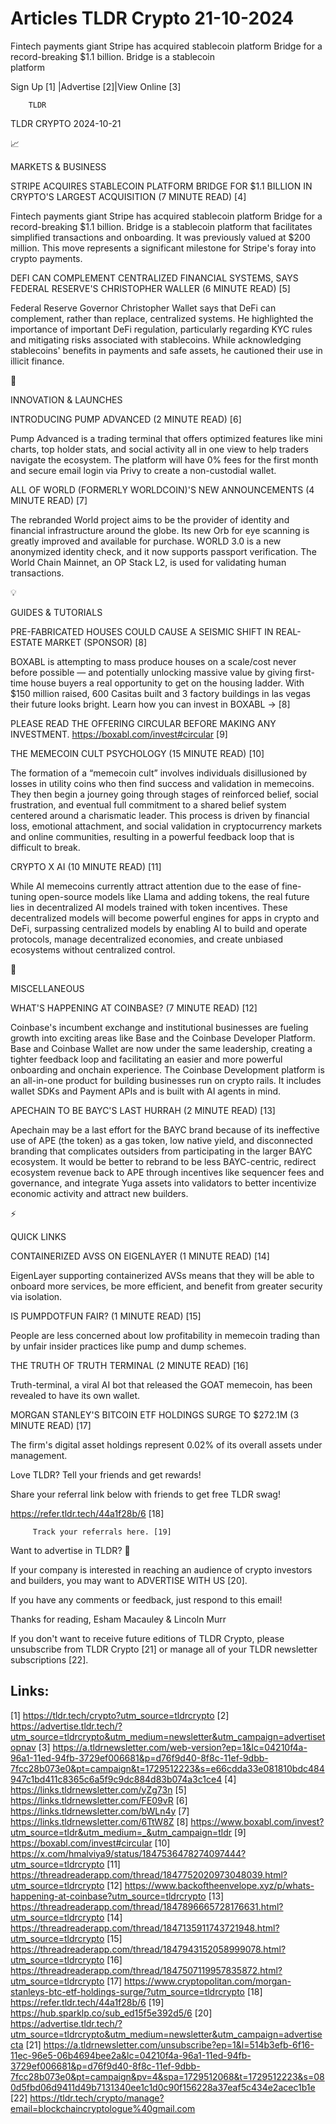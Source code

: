 # Articles TLDR Crypto 21-10-2024

Fintech payments giant Stripe has acquired stablecoin platform Bridge
for a record-breaking $1.1 billion. Bridge is a stablecoin
platform ‌ ‌ ‌ ‌ ‌ ‌ ‌ ‌ ‌ ‌ ‌ ‌ ‌ ‌ ‌ ‌ ‌ ‌ ‌ ‌ ‌ ‌ ‌ ‌ ‌ ‌  ‌ ‌ ‌ ‌ ‌ ‌ ‌ ‌ ‌ ‌ ‌ ‌ ‌ ‌ ‌ ‌ ‌ ‌ ‌ ‌ ‌ ‌ ‌ ‌ ‌ ‌ 


 Sign Up [1] |Advertise [2]|View Online [3] 

		TLDR 

TLDR CRYPTO 2024-10-21

📈 

MARKETS & BUSINESS

 STRIPE ACQUIRES STABLECOIN PLATFORM BRIDGE FOR $1.1 BILLION IN
CRYPTO'S LARGEST ACQUISITION (7 MINUTE READ) [4] 

 Fintech payments giant Stripe has acquired stablecoin platform Bridge
for a record-breaking $1.1 billion. Bridge is a stablecoin platform
that facilitates simplified transactions and onboarding. It was
previously valued at $200 million. This move represents a significant
milestone for Stripe's foray into crypto payments. 

 DEFI CAN COMPLEMENT CENTRALIZED FINANCIAL SYSTEMS, SAYS FEDERAL
RESERVE'S CHRISTOPHER WALLER (6 MINUTE READ) [5] 

 Federal Reserve Governor Christopher Wallet says that DeFi can
complement, rather than replace, centralized systems. He highlighted
the importance of important DeFi regulation, particularly regarding
KYC rules and mitigating risks associated with stablecoins. While
acknowledging stablecoins' benefits in payments and safe assets, he
cautioned their use in illicit finance. 

🚀 

INNOVATION & LAUNCHES

 INTRODUCING PUMP ADVANCED (2 MINUTE READ) [6] 

 Pump Advanced is a trading terminal that offers optimized features
like mini charts, top holder stats, and social activity all in one
view to help traders navigate the ecosystem. The platform will have 0%
fees for the first month and secure email login via Privy to create a
non-custodial wallet. 

 ALL OF WORLD (FORMERLY WORLDCOIN)'S NEW ANNOUNCEMENTS (4 MINUTE READ)
[7] 

 The rebranded World project aims to be the provider of identity and
financial infrastructure around the globe. Its new Orb for eye
scanning is greatly improved and available for purchase. WORLD 3.0 is
a new anonymized identity check, and it now supports passport
verification. The World Chain Mainnet, an OP Stack L2, is used for
validating human transactions. 

💡 

GUIDES & TUTORIALS

 PRE-FABRICATED HOUSES COULD CAUSE A SEISMIC SHIFT IN REAL-ESTATE
MARKET (SPONSOR) [8] 

 BOXABL is attempting to mass produce houses on a scale/cost never
before possible — and potentially unlocking massive value by giving
first-time house buyers a real opportunity to get on the housing
ladder. With $150 million raised, 600 Casitas built and 3 factory
buildings in las vegas their future looks bright. Learn how you can
invest in BOXABL → [8]

PLEASE READ THE OFFERING CIRCULAR BEFORE MAKING ANY INVESTMENT.
https://boxabl.com/invest#circular [9]

 THE MEMECOIN CULT PSYCHOLOGY (15 MINUTE READ) [10] 

 The formation of a “memecoin cult” involves individuals
disillusioned by losses in utility coins who then find success and
validation in memecoins. They then begin a journey going through
stages of reinforced belief, social frustration, and eventual full
commitment to a shared belief system centered around a charismatic
leader. This process is driven by financial loss, emotional
attachment, and social validation in cryptocurrency markets and online
communities, resulting in a powerful feedback loop that is difficult
to break. 

 CRYPTO X AI (10 MINUTE READ) [11] 

 While AI memecoins currently attract attention due to the ease of
fine-tuning open-source models like Llama and adding tokens, the real
future lies in decentralized AI models trained with token incentives.
These decentralized models will become powerful engines for apps in
crypto and DeFi, surpassing centralized models by enabling AI to build
and operate protocols, manage decentralized economies, and create
unbiased ecosystems without centralized control. 

🦄 

MISCELLANEOUS

 WHAT'S HAPPENING AT COINBASE? (7 MINUTE READ) [12] 

 Coinbase's incumbent exchange and institutional businesses are
fueling growth into exciting areas like Base and the Coinbase
Developer Platform. Base and Coinbase Wallet are now under the same
leadership, creating a tighter feedback loop and facilitating an
easier and more powerful onboarding and onchain experience. The
Coinbase Development platform is an all-in-one product for building
businesses run on crypto rails. It includes wallet SDKs and Payment
APIs and is built with AI agents in mind. 

 APECHAIN TO BE BAYC'S LAST HURRAH (2 MINUTE READ) [13] 

 Apechain may be a last effort for the BAYC brand because of its
ineffective use of APE (the token) as a gas token, low native yield,
and disconnected branding that complicates outsiders from
participating in the larger BAYC ecosystem. It would be better to
rebrand to be less BAYC-centric, redirect ecosystem revenue back to
APE through incentives like sequencer fees and governance, and
integrate Yuga assets into validators to better incentivize economic
activity and attract new builders. 

⚡ 

QUICK LINKS

 CONTAINERIZED AVSS ON EIGENLAYER (1 MINUTE READ) [14] 

 EigenLayer supporting containerized AVSs means that they will be able
to onboard more services, be more efficient, and benefit from greater
security via isolation. 

 IS PUMPDOTFUN FAIR? (1 MINUTE READ) [15] 

 People are less concerned about low profitability in memecoin trading
than by unfair insider practices like pump and dump schemes. 

 THE TRUTH OF TRUTH TERMINAL (2 MINUTE READ) [16] 

 Truth-terminal, a viral AI bot that released the GOAT memecoin, has
been revealed to have its own wallet. 

 MORGAN STANLEY'S BITCOIN ETF HOLDINGS SURGE TO $272.1M (3 MINUTE
READ) [17] 

 The firm's digital asset holdings represent 0.02% of its overall
assets under management. 

Love TLDR? Tell your friends and get rewards!

 Share your referral link below with friends to get free TLDR swag! 

 https://refer.tldr.tech/44a1f28b/6 [18] 

		 Track your referrals here. [19] 

Want to advertise in TLDR? 📰

 If your company is interested in reaching an audience of crypto
investors and builders, you may want to ADVERTISE WITH US [20]. 

 If you have any comments or feedback, just respond to this email! 

Thanks for reading, 
Esham Macauley & Lincoln Murr 

If you don't want to receive future editions of TLDR Crypto, please
unsubscribe from TLDR Crypto [21] or manage all of your TLDR
newsletter subscriptions [22]. 

 

Links:
------
[1] https://tldr.tech/crypto?utm_source=tldrcrypto
[2] https://advertise.tldr.tech/?utm_source=tldrcrypto&utm_medium=newsletter&utm_campaign=advertisetopnav
[3] https://a.tldrnewsletter.com/web-version?ep=1&lc=04210f4a-96a1-11ed-94fb-3729ef006681&p=d76f9d40-8f8c-11ef-9dbb-7fcc28b073e0&pt=campaign&t=1729512223&s=e66cdda33e081810bdc484947c1bd411c8365c6a5f9c9dc884d83b074a3c1ce4
[4] https://links.tldrnewsletter.com/yZg73n
[5] https://links.tldrnewsletter.com/FE09vR
[6] https://links.tldrnewsletter.com/bWLn4y
[7] https://links.tldrnewsletter.com/6TtW8Z
[8] https://www.boxabl.com/invest?utm_source=tldr&utm_medium=_&utm_campaign=tldr
[9] https://boxabl.com/invest#circular
[10] https://x.com/hmalviya9/status/1847536478274097444?utm_source=tldrcrypto
[11] https://threadreaderapp.com/thread/1847752020973048039.html?utm_source=tldrcrypto
[12] https://www.backoftheenvelope.xyz/p/whats-happening-at-coinbase?utm_source=tldrcrypto
[13] https://threadreaderapp.com/thread/1847896665728176631.html?utm_source=tldrcrypto
[14] https://threadreaderapp.com/thread/1847135911743721948.html?utm_source=tldrcrypto
[15] https://threadreaderapp.com/thread/1847943152058999078.html?utm_source=tldrcrypto
[16] https://threadreaderapp.com/thread/1847507119957835872.html?utm_source=tldrcrypto
[17] https://www.cryptopolitan.com/morgan-stanleys-btc-etf-holdings-surge/?utm_source=tldrcrypto
[18] https://refer.tldr.tech/44a1f28b/6
[19] https://hub.sparklp.co/sub_ed15f5e392d5/6
[20] https://advertise.tldr.tech/?utm_source=tldrcrypto&utm_medium=newsletter&utm_campaign=advertisecta
[21] https://a.tldrnewsletter.com/unsubscribe?ep=1&l=514b3efb-6f16-11ec-96e5-06b4694bee2a&lc=04210f4a-96a1-11ed-94fb-3729ef006681&p=d76f9d40-8f8c-11ef-9dbb-7fcc28b073e0&pt=campaign&pv=4&spa=1729512068&t=1729512223&s=080d5fbd06d9411d49b7131340ee1c1d0c90f156228a37eaf5c434e2acec1b1e
[22] https://tldr.tech/crypto/manage?email=blockchaincryptologue%40gmail.com